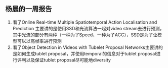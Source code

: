 杨晨的一周报告
--------
1. 看了Online Real-time Multiple Spatiotemporal Action Localisation and Prediction 主要讲的是使用SSD和光流算法一起对video stream去进行预测，其中光流的部分有两种（一种为了Speed，一种为了ACC），SSD是为了让模型可以以高帧率进行预测
2. 看了Object Detection in Videos with Tubelet Proposal Networks主要讲的是如何生成tublet proposal，并使用temporal的信息对于tublet proposal进行评判以及保证tublet proposal尽可能地diversity
